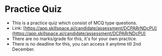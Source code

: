 # Practice Quiz

* This is a practice quiz which consist of MCQ type questions.
* Link: [https://app.skillspace.ai/candidate/assessment/DCPARrNDcPU](https://app.skillspace.ai/candidate/assessment/DCPARrNDcPU)
* There are no marks/grade for this, it's for your own practice.
* There is no deadline for this, you can access it anytime till 2nd December.
